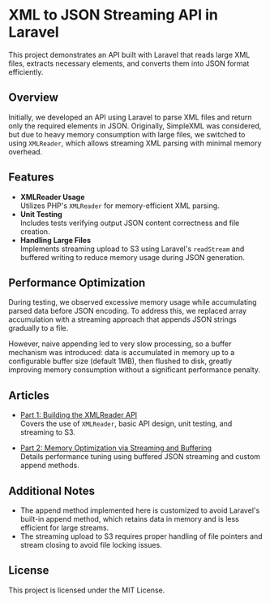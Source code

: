 # XML to JSON Streaming API in Laravel

This project demonstrates an API built with Laravel that reads large XML files, extracts necessary elements, and converts them into JSON format efficiently.

## Overview

Initially, we developed an API using Laravel to parse XML files and return only the required elements in JSON. Originally, SimpleXML was considered, but due to heavy memory consumption with large files, we switched to using `XMLReader`, which allows streaming XML parsing with minimal memory overhead.

## Features

- **XMLReader Usage**  
  Utilizes PHP's `XMLReader` for memory-efficient XML parsing.  
- **Unit Testing**  
  Includes tests verifying output JSON content correctness and file creation.  
- **Handling Large Files**  
  Implements streaming upload to S3 using Laravel's `readStream` and buffered writing to reduce memory usage during JSON generation.

## Performance Optimization

During testing, we observed excessive memory usage while accumulating parsed data before JSON encoding. To address this, we replaced array accumulation with a streaming approach that appends JSON strings gradually to a file. 

However, naive appending led to very slow processing, so a buffer mechanism was introduced: data is accumulated in memory up to a configurable buffer size (default 1MB), then flushed to disk, greatly improving memory consumption without a significant performance penalty.


## Articles

- [Part 1: Building the XMLReader API](./xmlreader-api-basics.md)  
  Covers the use of `XMLReader`, basic API design, unit testing, and streaming to S3.

- [Part 2: Memory Optimization via Streaming and Buffering](./memory-optimized-json-writing-with-buffering.md)  
  Details performance tuning using buffered JSON streaming and custom append methods.

## Additional Notes

- The append method implemented here is customized to avoid Laravel's built-in append method, which retains data in memory and is less efficient for large streams.  
- The streaming upload to S3 requires proper handling of file pointers and stream closing to avoid file locking issues.

## License

This project is licensed under the MIT License.
